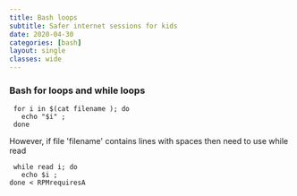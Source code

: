 ```yaml
---
title: Bash loops
subtitle: Safer internet sessions for kids
date: 2020-04-30
categories: [bash]
layout: single
classes: wide
---
```


### Bash for loops and while loops

```
 for i in $(cat filename ); do 
   echo "$i" ; 
 done
``` 

However, if file 'filename' contains lines with spaces then need to use while read

```
 while read i; do 
   echo $i ;
done < RPMrequiresA
````
